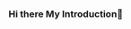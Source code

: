 ### Hi there  My Introduction👋

<!--
**Krishnakumari0987/krishnakumari0987** is a ✨ _special_ ✨ repository because its `README.md` (this file) appears on your GitHub profile.

Here are some ideas to get you started:

- 🔭 I’m currently working as a Software Tester
- 🌱 I’m currently learning Database and Programming languages
- 👯 I’m looking to collaborate on testing products.
- 🤔 I’m looking for help with Queries and DBMS.
- 💬 Ask me about Software Testing
- 📫 How to reach me: Krishnakumarichira@email.saintleo.edu
